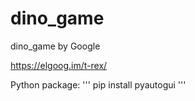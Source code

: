 # dino_game
dino_game by Google

https://elgoog.im/t-rex/

Python package:
'''
pip install pyautogui
'''
